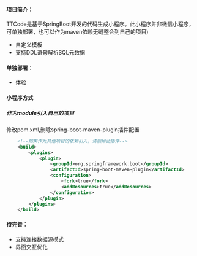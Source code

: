 #### 项目简介：
TTCode是基于SpringBoot开发的代码生成小程序。此小程序并非微信小程序，可单独部署，也可以作为maven依赖无缝整合到自己的项目)

- 自定义模板
- 支持DDL语句解析SQL元数据

#### 单独部署：
- [体验](http://47.94.11.162:8099/code.html)

#### 小程序方式

##### 作为module引入自己的项目

修改pom.xml,删除spring-boot-maven-plugin插件配置
```xml
	<!--如果作为其他项目的依赖引入，请删掉此插件-->
    <build>
        <plugins>
            <plugin>
                <groupId>org.springframework.boot</groupId>
                <artifactId>spring-boot-maven-plugin</artifactId>
                <configuration>
                    <fork>true</fork>
                    <addResources>true</addResources>
                </configuration>
            </plugin>
        </plugins>
    </build>
```

#### 待完善：

- 支持连接数据源模式
- 界面交互优化
